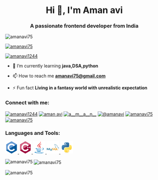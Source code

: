 <h1 align="center">Hi 👋, I'm Aman avi</h1>
<h3 align="center">A passionate frontend developer from India</h3>

<p align="left"> <img src="https://komarev.com/ghpvc/?username=amanavi75&label=Profile%20views&color=0e75b6&style=flat" alt="amanavi75" /> </p>

<p align="left"> <a href="https://github.com/ryo-ma/github-profile-trophy"><img src="https://github-profile-trophy.vercel.app/?username=amanavi75" alt="amanavi75" /></a> </p>

<p align="left"> <a href="https://twitter.com/amanavi1244" target="blank"><img src="https://img.shields.io/twitter/follow/amanavi1244?logo=twitter&style=for-the-badge" alt="amanavi1244" /></a> </p>

- 🌱 I’m currently learning **java,DSA,python**

- 📫 How to reach me **amanavi75@gmail.com**

- ⚡ Fun fact **Living in a fantasy world with unrealistic expectation**

<h3 align="left">Connect with me:</h3>
<p align="left">
<a href="https://twitter.com/amanavi1244" target="blank"><img align="center" src="https://raw.githubusercontent.com/rahuldkjain/github-profile-readme-generator/master/src/images/icons/Social/twitter.svg" alt="amanavi1244" height="30" width="40" /></a>
<a href="https://fb.com/aman avi" target="blank"><img align="center" src="https://raw.githubusercontent.com/rahuldkjain/github-profile-readme-generator/master/src/images/icons/Social/facebook.svg" alt="aman avi" height="30" width="40" /></a>
<a href="https://instagram.com/a__m__a__n__" target="blank"><img align="center" src="https://raw.githubusercontent.com/rahuldkjain/github-profile-readme-generator/master/src/images/icons/Social/instagram.svg" alt="a__m__a__n__" height="30" width="40" /></a>
<a href="https://www.hackerrank.com/@amanavi" target="blank"><img align="center" src="https://raw.githubusercontent.com/rahuldkjain/github-profile-readme-generator/master/src/images/icons/Social/hackerrank.svg" alt="@amanavi" height="30" width="40" /></a>
<a href="https://www.leetcode.com/amanavi75" target="blank"><img align="center" src="https://raw.githubusercontent.com/rahuldkjain/github-profile-readme-generator/master/src/images/icons/Social/leet-code.svg" alt="amanavi75" height="30" width="40" /></a>
<a href="https://auth.geeksforgeeks.org/user/amanavi75" target="blank"><img align="center" src="https://raw.githubusercontent.com/rahuldkjain/github-profile-readme-generator/master/src/images/icons/Social/geeks-for-geeks.svg" alt="amanavi75" height="30" width="40" /></a>
</p>

<h3 align="left">Languages and Tools:</h3>
<p align="left"> <a href="https://www.cprogramming.com/" target="_blank" rel="noreferrer"> <img src="https://raw.githubusercontent.com/devicons/devicon/master/icons/c/c-original.svg" alt="c" width="40" height="40"/> </a> <a href="https://www.w3schools.com/cpp/" target="_blank" rel="noreferrer"> <img src="https://raw.githubusercontent.com/devicons/devicon/master/icons/cplusplus/cplusplus-original.svg" alt="cplusplus" width="40" height="40"/> </a> <a href="https://www.java.com" target="_blank" rel="noreferrer"> <img src="https://raw.githubusercontent.com/devicons/devicon/master/icons/java/java-original.svg" alt="java" width="40" height="40"/> </a> <a href="https://www.mysql.com/" target="_blank" rel="noreferrer"> <img src="https://raw.githubusercontent.com/devicons/devicon/master/icons/mysql/mysql-original-wordmark.svg" alt="mysql" width="40" height="40"/> </a> <a href="https://www.python.org" target="_blank" rel="noreferrer"> <img src="https://raw.githubusercontent.com/devicons/devicon/master/icons/python/python-original.svg" alt="python" width="40" height="40"/> </a> </p>

<p><img align="left" src="https://github-readme-stats.vercel.app/api/top-langs?username=amanavi75&show_icons=true&locale=en&layout=compact" alt="amanavi75" /></p>

<p>&nbsp;<img align="center" src="https://github-readme-stats.vercel.app/api?username=amanavi75&show_icons=true&locale=en" alt="amanavi75" /></p>

<p><img align="center" src="https://github-readme-streak-stats.herokuapp.com/?user=amanavi75&" alt="amanavi75" /></p>
